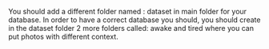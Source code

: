 You should add a different folder named : dataset in main folder for your database. 
In order to have a correct database you should, you should create in the dataset folder
2 more folders called: awake and tired where you can put photos with different context.


